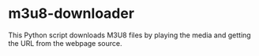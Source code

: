# m3u8-downloader
This Python script downloads M3U8 files by playing the media and getting the URL from the webpage source.
